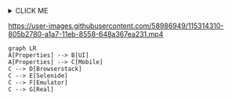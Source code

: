 <details><summary>CLICK ME</summary>
<p>

#### We can hide anything, even code!

    ```ruby
      puts "Hello World"
    ```

</p>
</details>


https://user-images.githubusercontent.com/58986949/115314310-805b2780-a1a7-11eb-8558-648a367ea231.mp4


```mermaid
graph LR
A[Properties] --> B[UI]
A[Properties] --> C[Mobile]
C --> D[Browserstack]
C --> E[Selenide]
C --> F[Emulator]
C --> G[Real]
```